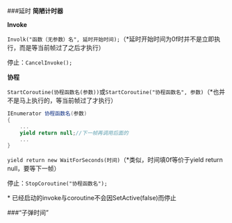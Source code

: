 ###延时 
**简陋计时器** 

**Invoke** 

`Involk("函数（无参数）名", 延时开始时间);`（\*延时开始时间为0f时并不是立即执行，而是等当前帧过了之后才执行） 
 
停止：`CancelInvoke();` 

**协程** 

`StartCoroutine(协程函数名(参数))`或`StartCoroutine("协程函数名", 参数)`（\*也并不是马上执行的，等当前帧过了才执行） 

```C#
IEnumerator 协程函数名(参数)
{
    ...
    yield return null;//下一帧再调用后面的
    ...
}
``` 

`yield return new WaitForSeconds(时间)`（\*类似，时间填0f等价于yield return null，要等下一帧） 

停止：`StopCoroutine("协程函数名");` 

\* 已经启动的invoke与coroutine不会因SetActive(false)而停止 

###“子弹时间”
